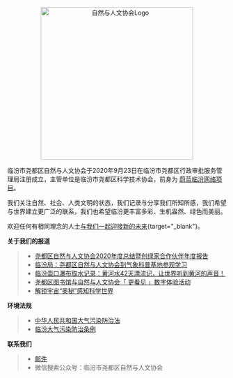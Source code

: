   <div align=center><img width="350" height="350" src="https://user-assets.sxlcdn.com/images/799936/Fnf6y2UYxMNDiN6z5Iew79XHMJKZ.png" alt="自然与人文协会Logo"></div>

临汾市尧都区自然与人文协会于2020年9月23日在临汾市尧都区行政审批服务管理局注册成立，主管单位是临汾市尧都区科学技术协会，前身为 [蔚蓝临汾网络项目](https://github.com/ooof/2017-BlueLinfen/blob/master/README.md)。

我们关注自然、社会、人类文明的状态，我们记录与分享我们所知所感，我们希望与世界建立更广泛的联系，我们也希望临汾更丰富多彩、生机盎然、绿色而美丽。

欢迎任何有相同理念的人士[与我们一起迎接新的未来]( https://docs.qq.com/form/fill/DVXhVZXpRVXlLT3ZW){target="_blank"}。


**关于我们的报道**
> - [尧都区自然与人文协会2020年度总结暨创绿家合作伙伴年度报告](https://mp.weixin.qq.com/s/zIre-iUpcI-_PA9UCQ-yXA)
> - [临汾局：尧都区自然与人文协会到气象科普基地参观学习](http://sx.cma.gov.cn/gzdt/sjdt/202109/t20210926_3843190.html)
> - [临汾壶口瀑布取水记录：黄河水42天漂流记，让世界听到黄河的声音！](https://naha.mysxl.cn/blog/42)
> - [尧都区图书馆与自然与人文协会「 更看见 」数字体验活动](https://naha.mysxl.cn/blog/39420a6821c)
> - [解锁宇宙“奥秘”感知科学世界](http://paper.lfxww.com/resfile/2021-01-30/08/lfrb-20210130-008.pdf)

**环境法规**
> - [中华人民共和国大气污染防治法](/daqifa.md)
> - [临汾大气污染防治条例](/lfdqwftl.md)

**联系我们**
> - [邮件](mailto:digitip@gmail.com)
>  - 微信搜索公众号：临汾市尧都区自然与人文协会
